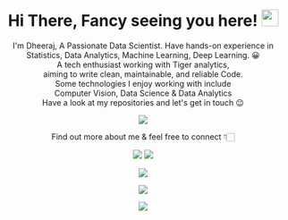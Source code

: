 
# <p align="center" > <h1 align="center" > Hi There, Fancy seeing you here! <img src="https://user-images.githubusercontent.com/21185758/90338872-fd1c7d00-dfec-11ea-96f1-ca4245a05836.gif" width="30px"></h1></p>
  
  <p align="center" >
I'm Dheeraj, A Passionate Data Scientist. Have hands-on experience in Statistics, Data Analytics, Machine Learning, Deep Learning. 😀 </br> 
A tech enthusiast working with Tiger analytics,
 </br> aiming to write clean, maintainable, and reliable Code.</br> 
Some technologies I enjoy working with include</br> Computer Vision, Data Science & Data Analytics</br>
Have a look at my repositories and let's get in touch 😉 </br>
</p>

<p align="center" ><a href="https://github-readme-stats.vercel.app/api?username=Dheeraj-1999&show_icons=true"><img src="https://github-readme-stats.vercel.app/api?username=Dheeraj-1999&show_icons=true"></a></p>
<p align="center">Find out more about me & feel free to connect 👇🏻 </br></p>


<p align="center">
  <a href="https://www.linkedin.com/in/dnglinkdin/"><img src="https://img.shields.io/badge/linkedin-%230177B5?style=flat&logo=linkedin&logoColor=white"/></a>
  <a href="mailto:dheerajnagpal21081999@yahoo.com"><img src="https://img.shields.io/badge/-mail-c14438?style=flat&logo=Gmail&logoColor=white&link=mailto:me@muhammad-saad.me"></a>
</p>
<p align="center">
<a href="http://web-resume-dng.herokuapp.com/"><img src="https://img.shields.io/badge/-Visit My Portfolio-0A0A0A?style=flat&logo=data%3Aimage%2Fpng%3Bbase64%2CiVBORw0KGgoAAAANSUhEUgAAAEAAAABACAYAAACqaXHeAAAABmJLR0QA%2FwD%2FAP%2BgvaeTAAAIgElEQVR4nO2be5DWVRnHv2dh2eHqAqYOI0Iqggh2mdAIdAzFNC%2FRBcf%2B0KyIyrHLZBMI5kxmY04244XRFmmaytQma9IRiyYnDUyRvI2ZsoCLSZKRLtIuAi776Y%2Fze4fnd97f7%2Fe%2Bv8sCTnxndubd9zzP93nO%2FTzPOa90CIfwfw030AaAoZJmSPqQpCmSJkk6WtLI6K9fUq%2BkbklbJb0oqVPSY5LWOuf2DLSPlQMYA3wOWAXspjh6gd8DnwFGHOh6NQQwHVgBvFWi0mnoAe4AJlXpcyVTADhW0g2SPpnC%2BYL8kH5C0gZJXZK2S9ohaYikseZvqvx0mS1pfALXXkm%2FlLTEOfdyFf4XBjAEuA7YldJr9wHHleD%2FVsaI6AWuAoZUWac8zk0Dnk5wbJv5%2FIOSNm43XPcAjyTYW1emkYs69oloTlq8DFwEXGy%2Bu62knTWG64Lou3MTGn47MK%2Ba2jV2ahGw1xjvA74LDIvKz7a9VsJOG36Y1zDOlA0CrgbeDvz4chV1zHLqmqDlXwc%2BEsi835T%2FpYStM%2BzoSpGZHY08iyVFbTZyaFFg6Fn86h%2FKtRuZf5awd53h6ciQG4tfByyqHQn4Od9vDDwOHJYh%2F%2B9Irh8YU9Dm3429zPkdNfpjRr6vkU4eR6YB%2FzXk67IqH%2Bn8ycifWcCmnUa9wMgmdEYBjxq97UkjNK8jrcBTdkhjFqMMve8bnasK2L3J6P8sh96RkY%2B2s4qfE4DvGLI9wClN6s0zeg%2FltDkq6r1CIwi%2FMO4x%2Bovz6FuidxM%2F4V2TQ3c0%2B7aoXURbZJO63zA21wMtBXz%2FpuHoBSbk5RDwC0PyDDA4p%2F7DRn9%2BkzrDgC1Gb0Fuxz3PYOBvhufOvAQnEV%2F15xZwwvbkb5rUWWp0tgBtee0arnMMVx9wfB7lDqP8h4IOjIsMgw%2BPD28gfxSww9hdWMRuwPk7w3dHs0pjgJ1G8ewSDqw0PFc3kL3XyD4DDCpq13DOMZw9NJNUwWdyangeKJwzAC40XK%2BmDWlgvpHrB84oajPgdcBGw31pM0oPGoWlJR1oIX6i%2B2qCzATgP0bm9oK2BpOw2wBLDPeDjUiGEt%2F6JhdxJuC8zPC9ZochPuJ7wpRvamqY1ttoBzrx%2B%2F%2F8oGyC4e8h62AEnG6EN%2Bd1JIVzEH4q1XB99L0Dfmq%2B3wV8sKCNTxueexPKbcR4mi0LDxmzzOdHizgTwjm3V9Ii89WVwMmSrpdk5%2BQVzrnHC5qZZj53JZTbsDzWyGEDnGg%2BryvoTB2ccw9IWhn92yppleKNssw5t6KEiZPM5%2BcTym0DTEllIR5NXVjCoSTu8cT3%2BRrupsBxN%2BDeYPg%2BkFB%2BpilfnUW0yQhOLeNUAncLcH9Q%2BTVAa0nedval6PqA4Qky7zU2X8oiWxKR3E%2BJ%2FT%2BBdzTxQ1ENO4DpJbnPM3xPp8iMNzLbGhHmCnqacPDD1OftbEa5C39sbolkr8DHEXObGR3ADYbr5hSZYUZmV5X1y3KsHVhGPIP8FvB5fMbHZpk2EN8qa9gInN7Ajk2FfSpFpm2%2FNQA%2Bi7QQf%2BixWI9ZoIDziae107AbmJ1i63DD0Q8cmSJ3hOFLngLAMcDNUU%2B8jr98uBWY2GTF24DPEl%2BRwY%2BAZSQfUy8JZN%2FAR6IdQLf5vpOE6YAfTTWszfDteCNXvwjiLzPeTOmBncD5GeSTge9R3%2BPgc3KnZuieG1R%2BgimbGDTCWQn6dmFdFJYbublGbnVYeCzx%2BZiE3cCUSL4FP4eXAmtT5Dfiezdzfwe%2BbXR%2BlFBu8xJXBmXtxN8enJBh52tG7se2bLCkxZJqAUiXpAWS1sofGVdImih%2FhX0P8JqkUyWlpcWfknSLpLucc29nVd7Yz4LdisOXIpdEfknSc865zgwee1R%2BMVYCvGJaZ05QZk9QaXgDWA7MUk7gL1Nr6MasN%2FikrJ0ClwW6dteoC7MDWXvAOy0stMNoRFA2MqHC%2FfgY%2FyZ83q1M3m448K%2BgETqiBu1OsHsfcArxqHUnMDrDxiQjWx8OA%2F8wAuEIOMuUbcEvlu1FK5zi4MeJnxWagX2D8JMG%2FDZFXp8QiVq7hq6o0iPwK2eXKbulyooHPswDtiZU9CXgC8AfMxrjIfx2mHgNRjwjVZcSc5His9q3ECbhTUnTnXOvVFPlREeHS%2FqofGiLpCclraotpsBMSUsjmbQ4ZXOk1xn9tUiqrfq9ko5yzvUkGT%2BH5FAV%2FPlgTp3SAQAwg%2FzTpYbstDh%2B1e3Arwl78AHMbcAx%2B6l%2BmcCfP2z%2BcCVwHHA58NuMDoS8FyMHI%2FDxRQ27CRK2%2BNzjFPwbpRuDkZLvaizFgQF%2FVptheyzx1PmNDeTtCbOn1CjGZ1O2AZuBExtrVA%2FiF7VbyX6dMoMqrscNoX0jsIkGd3xVA78NWlyQITuO%2BLmm3AOJiHQy8QXmEUqc%2FnLafg%2Fxd8fLM2RHAE8a2fJPZAz5eey76QV%2F6zq0EvJ0m6PweYAaNpByawQcBqw2sn3Ax6p26OvBUHyYJh4vFbTVCjxgbO0EZqTIHgH8NfDtSwPhV%2FiAAeAFYFpjzVw2WvB3BTX0AxenyM4kHs1CgUdZeR38CvHXI73AAirYJvH3hcuDCl2bINeKf7hpI9m%2BAev5BAcuov7ktQZ4XwlOB%2Fww4LwrbFh8KPxcILedqud8Ew5PIr7q1nrhblLmawZXG%2FGbYoBfYe4o8HcGSVHhOqpa7fMicvxa4k9q7Ii4HDi6AcdY4M%2BB7q%2Fxw3wi%2FkcRYY%2BDP%2BEt5kD9YCKoxMSox5LQj39t2gF8EZgFnIB%2FizSZ%2BjR6N%2FBz4lugRR9wJwdJkBYD%2Fl1xB%2FF3%2FlWh9qOpgz%2Bqi3p3If6StUxj9ODfLF3KAP1sbn%2F9cHKmpJPl09NTJb1L0ij59LqT1CP%2FK7JXJa3XO%2F2Hk4dwCO8c%2FA8k8ViD394bVQAAAABJRU5ErkJggg%3D%3D"></a>
</p>
<p align="center">
<a href ="https://drive.google.com/file/d/1HGtcKRtQC6rcOxYjoN32yP9TKKW2glEN/view"><img src="https://img.shields.io/badge/-Resume-0A0A0A?style=flat&logo=data%3Aimage%2Fpng%3Bbase64%2CiVBORw0KGgoAAAANSUhEUgAAAEAAAABACAYAAACqaXHeAAAABmJLR0QA%2FwD%2FAP%2BgvaeTAAAIgElEQVR4nO2be5DWVRnHv2dh2eHqAqYOI0Iqggh2mdAIdAzFNC%2FRBcf%2B0KyIyrHLZBMI5kxmY04244XRFmmaytQma9IRiyYnDUyRvI2ZsoCLSZKRLtIuAi776Y%2Fze4fnd97f7%2Fe%2Bv8sCTnxndubd9zzP93nO%2FTzPOa90CIfwfw030AaAoZJmSPqQpCmSJkk6WtLI6K9fUq%2BkbklbJb0oqVPSY5LWOuf2DLSPlQMYA3wOWAXspjh6gd8DnwFGHOh6NQQwHVgBvFWi0mnoAe4AJlXpcyVTADhW0g2SPpnC%2BYL8kH5C0gZJXZK2S9ohaYikseZvqvx0mS1pfALXXkm%2FlLTEOfdyFf4XBjAEuA7YldJr9wHHleD%2FVsaI6AWuAoZUWac8zk0Dnk5wbJv5%2FIOSNm43XPcAjyTYW1emkYs69oloTlq8DFwEXGy%2Bu62knTWG64Lou3MTGn47MK%2Ba2jV2ahGw1xjvA74LDIvKz7a9VsJOG36Y1zDOlA0CrgbeDvz4chV1zHLqmqDlXwc%2BEsi835T%2FpYStM%2BzoSpGZHY08iyVFbTZyaFFg6Fn86h%2FKtRuZf5awd53h6ciQG4tfByyqHQn4Od9vDDwOHJYh%2F%2B9Irh8YU9Dm3429zPkdNfpjRr6vkU4eR6YB%2FzXk67IqH%2Bn8ycifWcCmnUa9wMgmdEYBjxq97UkjNK8jrcBTdkhjFqMMve8bnasK2L3J6P8sh96RkY%2B2s4qfE4DvGLI9wClN6s0zeg%2FltDkq6r1CIwi%2FMO4x%2Bovz6FuidxM%2F4V2TQ3c0%2B7aoXURbZJO63zA21wMtBXz%2FpuHoBSbk5RDwC0PyDDA4p%2F7DRn9%2BkzrDgC1Gb0Fuxz3PYOBvhufOvAQnEV%2F15xZwwvbkb5rUWWp0tgBtee0arnMMVx9wfB7lDqP8h4IOjIsMgw%2BPD28gfxSww9hdWMRuwPk7w3dHs0pjgJ1G8ewSDqw0PFc3kL3XyD4DDCpq13DOMZw9NJNUwWdyangeKJwzAC40XK%2BmDWlgvpHrB84oajPgdcBGw31pM0oPGoWlJR1oIX6i%2B2qCzATgP0bm9oK2BpOw2wBLDPeDjUiGEt%2F6JhdxJuC8zPC9ZochPuJ7wpRvamqY1ttoBzrx%2B%2F%2F8oGyC4e8h62AEnG6EN%2Bd1JIVzEH4q1XB99L0Dfmq%2B3wV8sKCNTxueexPKbcR4mi0LDxmzzOdHizgTwjm3V9Ii89WVwMmSrpdk5%2BQVzrnHC5qZZj53JZTbsDzWyGEDnGg%2BryvoTB2ccw9IWhn92yppleKNssw5t6KEiZPM5%2BcTym0DTEllIR5NXVjCoSTu8cT3%2BRrupsBxN%2BDeYPg%2BkFB%2BpilfnUW0yQhOLeNUAncLcH9Q%2BTVAa0nedval6PqA4Qky7zU2X8oiWxKR3E%2BJ%2FT%2BBdzTxQ1ENO4DpJbnPM3xPp8iMNzLbGhHmCnqacPDD1OftbEa5C39sbolkr8DHEXObGR3ADYbr5hSZYUZmV5X1y3KsHVhGPIP8FvB5fMbHZpk2EN8qa9gInN7Ajk2FfSpFpm2%2FNQA%2Bi7QQf%2BixWI9ZoIDziae107AbmJ1i63DD0Q8cmSJ3hOFLngLAMcDNUU%2B8jr98uBWY2GTF24DPEl%2BRwY%2BAZSQfUy8JZN%2FAR6IdQLf5vpOE6YAfTTWszfDteCNXvwjiLzPeTOmBncD5GeSTge9R3%2BPgc3KnZuieG1R%2BgimbGDTCWQn6dmFdFJYbublGbnVYeCzx%2BZiE3cCUSL4FP4eXAmtT5Dfiezdzfwe%2BbXR%2BlFBu8xJXBmXtxN8enJBh52tG7se2bLCkxZJqAUiXpAWS1sofGVdImih%2FhX0P8JqkUyWlpcWfknSLpLucc29nVd7Yz4LdisOXIpdEfknSc865zgwee1R%2BMVYCvGJaZ05QZk9QaXgDWA7MUk7gL1Nr6MasN%2FikrJ0ClwW6dteoC7MDWXvAOy0stMNoRFA2MqHC%2FfgY%2FyZ83q1M3m448K%2BgETqiBu1OsHsfcArxqHUnMDrDxiQjWx8OA%2F8wAuEIOMuUbcEvlu1FK5zi4MeJnxWagX2D8JMG%2FDZFXp8QiVq7hq6o0iPwK2eXKbulyooHPswDtiZU9CXgC8AfMxrjIfx2mHgNRjwjVZcSc5His9q3ECbhTUnTnXOvVFPlREeHS%2FqofGiLpCclraotpsBMSUsjmbQ4ZXOk1xn9tUiqrfq9ko5yzvUkGT%2BH5FAV%2FPlgTp3SAQAwg%2FzTpYbstDh%2B1e3Arwl78AHMbcAx%2B6l%2BmcCfP2z%2BcCVwHHA58NuMDoS8FyMHI%2FDxRQ27CRK2%2BNzjFPwbpRuDkZLvaizFgQF%2FVptheyzx1PmNDeTtCbOn1CjGZ1O2AZuBExtrVA%2FiF7VbyX6dMoMqrscNoX0jsIkGd3xVA78NWlyQITuO%2BLmm3AOJiHQy8QXmEUqc%2FnLafg%2Fxd8fLM2RHAE8a2fJPZAz5eey76QV%2F6zq0EvJ0m6PweYAaNpByawQcBqw2sn3Ax6p26OvBUHyYJh4vFbTVCjxgbO0EZqTIHgH8NfDtSwPhV%2FiAAeAFYFpjzVw2WvB3BTX0AxenyM4kHs1CgUdZeR38CvHXI73AAirYJvH3hcuDCl2bINeKf7hpI9m%2BAev5BAcuov7ktQZ4XwlOB%2Fww4LwrbFh8KPxcILedqud8Ew5PIr7q1nrhblLmawZXG%2FGbYoBfYe4o8HcGSVHhOqpa7fMicvxa4k9q7Ii4HDi6AcdY4M%2BB7q%2Fxw3wi%2FkcRYY%2BDP%2BEt5kD9YCKoxMSox5LQj39t2gF8EZgFnIB%2FizSZ%2BjR6N%2FBz4lugRR9wJwdJkBYD%2Fl1xB%2FF3%2FlWh9qOpgz%2Bqi3p3If6StUxj9ODfLF3KAP1sbn%2F9cHKmpJPl09NTJb1L0ij59LqT1CP%2FK7JXJa3XO%2F2Hk4dwCO8c%2FA8k8ViD394bVQAAAABJRU5ErkJggg%3D%3D"></a></p>

<p align="center"><a href="https://visitor-badge.laobi.icu/badge?page_id=Dheeraj-1999" alt="profile visitors"><img src="https://visitor-badge.laobi.icu/badge?page_id=Dheeraj-1999"><a><p>

<!--
**Dheeraj-1999/Dheeraj-1999** is a ✨ _special_ ✨ repository because its `README.md` (this file) appears on your GitHub profile.

Here are some ideas to get you started:

- 🔭 I’m currently working on ...
- 🌱 I’m currently learning ...
- 👯 I’m looking to collaborate on ...
- 🤔 I’m looking for help with ...
- 💬 Ask me about ...
- 📫 How to reach me: ...
- 😄 Pronouns: ...
- ⚡ Fun fact: ...
-->
